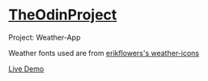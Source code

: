 # [TheOdinProject](https://www.theodinproject.com/)

Project: Weather-App

Weather fonts used are from [erikflowers's weather-icons](https://github.com/erikflowers/weather-icons)

[Live Demo](https://alberinea.github.io/Weather-App/)
